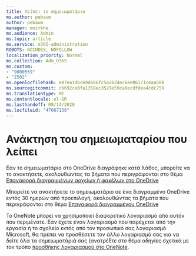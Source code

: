 ```yaml
---
title: Λείπει το σημειωματάριο
ms.author: pebaum
author: pebaum
manager: mnirkhe
ms.audience: Admin
ms.topic: article
ms.service: o365-administration
ROBOTS: NOINDEX, NOFOLLOW
localization_priority: Normal
ms.collection: Adm_O365
ms.custom:
- "9000559"
- "2502"
ms.openlocfilehash: e47ea1dbc69d686fc5a2624ec6ee06171ceaa508
ms.sourcegitcommit: c6692ce0fa1358ec3529e59ca0ecdfdea4cdc759
ms.translationtype: MT
ms.contentlocale: el-GR
ms.lasthandoff: 09/14/2020
ms.locfileid: "47667158"
---
```

# <a name="recover-missing-notebook"></a>Ανάκτηση του σημειωματαρίου που λείπει

Εάν το σημειωματάριο στο OneDrive διαγράφηκε κατά λάθος, μπορείτε να το ανακτήσετε, ακολουθώντας τα βήματα που περιγράφονται στο θέμα [Επαναφορά διαγραμμένων αρχείων ή φακέλων στο OneDrive](https://support.office.com/article/949ada80-0026-4db3-a953-c99083e6a84f)

Μπορείτε να ανακτήσετε το σημειωματάριο σε ένα διαγραμμένο OneDrive εντός 30 ημερών από προεπιλογή, ακολουθώντας τα βήματα που περιγράφονται στο θέμα [Επαναφορά διαγραμμένου OneDrive](https://docs.microsoft.com/onedrive/restore-deleted-onedrive)

Το OneNote μπορεί να χρησιμοποιεί διαφορετικό λογαριασμό από αυτόν που περιμένατε. Εάν έχετε έναν λογαριασμό που παρέχεται από την εργασία ή το σχολείο εκτός από τον προσωπικό σας λογαριασμό Microsoft, θα πρέπει να προσθέσετε τον άλλο λογαριασμό σας για να δείτε όλα τα σημειωματάριά σας (ανατρέξτε στο θέμα οδηγίες σχετικά με τον τρόπο [προσθήκης λογαριασμού στο OneNote](https://support.office.com/article/5afff855-54ee-47e4-a773-db048d4ac299).